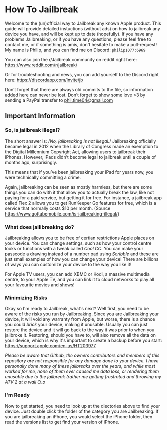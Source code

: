 # How To Jailbreak
Welcome to the (un)official way to Jailbreak any known Apple product. This guide will provide detailed instuctions (without ads) on how to jailbreak any device you have, and will be kept up to date (hopefully). If you have any problems Jailbreaking, or if you have any questions, please feel free to contact me, or if something is amis, don't hesitate to make a pull-request!
My name is Philip, and you can find me on Discord: `philip1077:6969`

You can also join the r/Jailbreak community on reddit right here: https://www.reddit.com/r/jailbreak/

Or for troubleshooting and news, you can add yourself to the Discord right here: https://discordapp.com/invite/jb

Don’t forget that there are always old commits to the file, so information added here can never be lost. Don’t forget to show some love <3 by sending a PayPal transfer to phil.time04@gmail.com


## Important Information

### So, is jailbreak illegal?

The short answer is: /*No, jailbreaking is not illegal.*/ Jailbreaking officially became legal in 2012 when the Library of Congress made an exemption to the Digital Millennium Copyright Act, allowing users to jailbreak their iPhones. However, iPads didn’t become legal to jailbreak until a couple of months ago, surprisingly.

This means that if you’ve been jailbreaking your iPad for years now, you were technically committing a crime.

Again, jailbreaking can be seen as mostly harmless, but there are some things you can do with it that allow you to actually break the law, like not paying for a paid service, but getting it for free. For instance, a jailbreak app called Flex 2 allows you to get RunKeeper Go features for free, which is a service that normally costs $10 per month.
(Source https://www.gottabemobile.com/is-jailbreaking-illegal/)


### What does jailibreaking do?

Jailbreaking allows you to be free of certian restrictions Apple places on your device. You can change settings, such as how your control centre looks or functions with a tweak called *Cool CC*. You can make your passcode a drawing instead of a number pad using *Scribble* and these are just small examples of how you can change your device! There are billions of ways you can customize your device to the way you like it!

For Apple TV users, you can add XBMC or Kodi, a massive multimedia centre, to your Apple TV, and you can link it to cloud networks to play all your favourite movies and shows!


### Minimizing Risks

Okay so I'm ready to Jailbreak, what's next? Well first, you need to be aware of the risks you run by Jailbreaking. Since you are Jailbreaking your device, it will void any warranty from Apple, but worse, there is a chance you could *brick* your device, making it unusable. Usually you can just restore the device and it will go back to the way it was prior to when you jailbroke it. Restoring, should you have to, will also remove all the data on your device, which is why it's important to create a backup before you start: https://support.apple.com/en-us/HT203977

*Please be aware that Github, the owners contributors and members of this repository are not responsible for any damage done to your device. I have personally done many of these jailbreaks over the years, and while most worked for me, none of them ever caused me data loss, or rendering them unusable due to the jailbreak (rather me getting frustrated and throwing my ATV 2 at a wall O_o*


### I'm Ready

Now to get started, you need to look up at the diectories above to find your device. Just double click the folder of the category you are Jailbreaking. If you are jailbreaking an iPhone, you would select the iPhone folder, then read the versions list to get find your version of iPhone.
